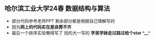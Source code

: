 ## 哈尔滨工业大学24春 数据结构与算法
+ 部分代码参考老师PPT 剩余部分都是根据自己理解写的
+ 因为**网上的代码实在是良莠不齐** 
+ 最后一个排序实验懒得写了 找的大一写的
**学弟学妹走过路过给个star ^__^**
